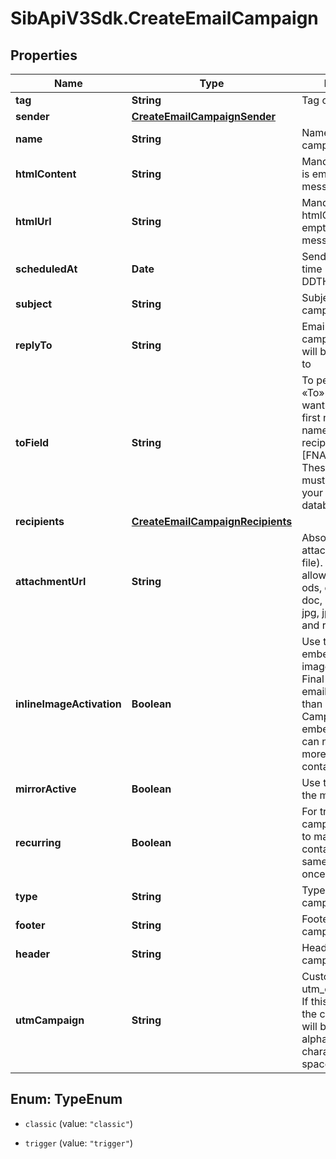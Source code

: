 # SibApiV3Sdk.CreateEmailCampaign

## Properties
Name | Type | Description | Notes
------------ | ------------- | ------------- | -------------
**tag** | **String** | Tag of the campaign | [optional] 
**sender** | [**CreateEmailCampaignSender**](CreateEmailCampaignSender.md) |  | [optional] 
**name** | **String** | Name of the campaign | 
**htmlContent** | **String** | Mandatory if htmlUrl is empty. Body of the message (HTML) | [optional] 
**htmlUrl** | **String** | Mandatory if htmlContent is empty. Url to the message (HTML) | [optional] 
**scheduledAt** | **Date** | Sending date and time (YYYY-MM-DDTHH:mm:ss.SSSZ) | [optional] 
**subject** | **String** | Subject of the campaign | 
**replyTo** | **String** | Email on which the campaign recipients will be able to reply to | [optional] 
**toField** | **String** | To personalize the «To» Field, e.g. if you want to include the first name and last name of your recipient, use [FNAME] [LNAME]. These attributes must already exist in your contact database | [optional] 
**recipients** | [**CreateEmailCampaignRecipients**](CreateEmailCampaignRecipients.md) |  | [optional] 
**attachmentUrl** | **String** | Absolute url of the attachment (no local file). Extensions allowed xlsx, xls, ods, docx, docm, doc, csv, pdf, txt, gif, jpg, jpeg, png, tif, tiff and rtf | [optional] 
**inlineImageActivation** | **Boolean** | Use true to embedded the images in your email. Final size of the email should be less than 4MB. Campaigns with embedded images can not be sent to more than 5000 contacts | [optional] [default to false]
**mirrorActive** | **Boolean** | Use true to enable the mirror link | [optional] 
**recurring** | **Boolean** | For trigger campagins use false to make sure a contact receives the same campaign only once | [optional] [default to false]
**type** | **String** | Type of the campaign | 
**footer** | **String** | Footer of the email campaign | [optional] 
**header** | **String** | Header of the email campaign | [optional] 
**utmCampaign** | **String** | Customize the utm_campaign value. If this field is empty, the campaign name will be used. Only alphanumeric characters and spaces are allowed | [optional] 


<a name="TypeEnum"></a>
## Enum: TypeEnum


* `classic` (value: `"classic"`)

* `trigger` (value: `"trigger"`)




